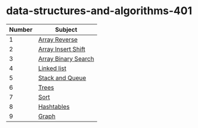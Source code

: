 # data-structures-and-algorithms-401

| Number | Subject                                                |
| ------ | ------------------------------------------------------ |
| 1      | [Array Reverse](./array-reverse/README.md)             |
| 2      | [Array Insert Shift](./array-insert-shift/README.md)   |
| 3      | [Array Binary Search](./array-binary-search/README.md) |
| 4      | [Linked list](./linked-list/README.md)                 |
| 5      | [Stack and Queue](./list2Current/README.md)            |
| 6      | [Trees](./trees/README.md)                             |
| 7      | [Sort](./sort/README.md)                               |
| 8      | [Hashtables](./hashtable/README.md)                    |
| 9      | [Graph](./graph/README.md)                             |
